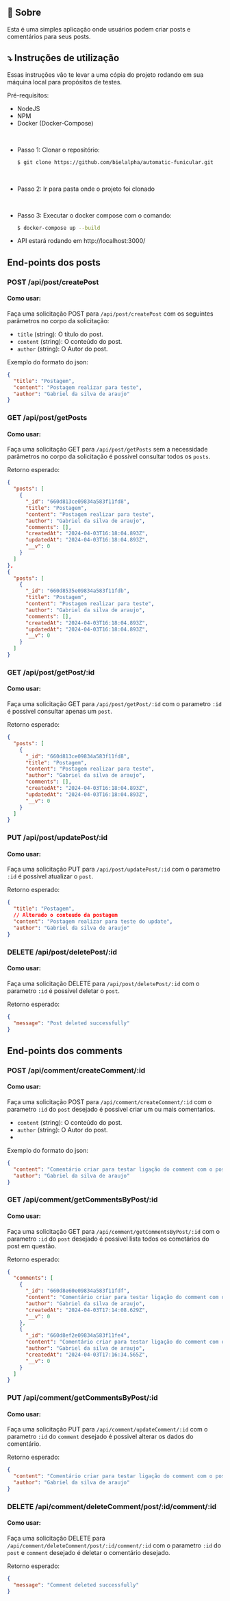 ## 🔖 Sobre

Esta é uma simples aplicação onde usuários podem criar posts e comentários para seus posts.

## ⤵ Instruções de utilização

Essas instruções vão te levar a uma cópia do projeto rodando em sua máquina local para propósitos de testes.

Pré-requisitos:
  - NodeJS
  - NPM
  - Docker (Docker-Compose)

<br>

- Passo 1: Clonar o repositório:
  ```bash
  $ git clone https://github.com/bielalpha/automatic-funicular.git
  ```

<br>

- Passo 2: Ir para pasta onde o projeto foi clonado
  
<br>

- Passo 3: Executar o docker compose com o comando:
  ```bash
  $ docker-compose up --build
  ```
- API estará rodando em http://localhost:3000/

## End-points dos posts
### POST /api/post/createPost

#### Como usar:
Faça uma solicitação POST para `/api/post/createPost` com os seguintes parâmetros no corpo da solicitação:

- `title` (string): O título do post.
- `content` (string): O conteúdo do post.
- `author` (string): O Autor do post.

Exemplo do formato do json:

```json
{
  "title": "Postagem",
  "content": "Postagem realizar para teste",
  "author": "Gabriel da silva de araujo"
}
```

### GET /api/post/getPosts
#### Como usar:
Faça uma solicitação GET para `/api/post/getPosts` sem a necessidade parâmetros no corpo da solicitação é possivel consultar todos os `posts`.

Retorno esperado:

```json
{
  "posts": [
    {
      "_id": "660d813ce09834a583f11fd8",
      "title": "Postagem",
      "content": "Postagem realizar para teste",
      "author": "Gabriel da silva de araujo",
      "comments": [],
      "createdAt": "2024-04-03T16:18:04.893Z",
      "updatedAt": "2024-04-03T16:18:04.893Z",
      "__v": 0
    }
  ]
},
{
  "posts": [
    {
      "_id": "660d8535e09834a583f11fdb",
      "title": "Postagem",
      "content": "Postagem realizar para teste",
      "author": "Gabriel da silva de araujo",
      "comments": [],
      "createdAt": "2024-04-03T16:18:04.893Z",
      "updatedAt": "2024-04-03T16:18:04.893Z",
      "__v": 0
    }
  ]
}
```

### GET /api/post/getPost/:id
#### Como usar:
Faça uma solicitação GET para `/api/post/getPost/:id` com o parametro `:id` é possivel consultar apenas um `post`.

Retorno esperado:

```json
{
  "posts": [
    {
      "_id": "660d813ce09834a583f11fd8",
      "title": "Postagem",
      "content": "Postagem realizar para teste",
      "author": "Gabriel da silva de araujo",
      "comments": [],
      "createdAt": "2024-04-03T16:18:04.893Z",
      "updatedAt": "2024-04-03T16:18:04.893Z",
      "__v": 0
    }
  ]
}
```

### PUT /api/post/updatePost/:id
#### Como usar:
Faça uma solicitação PUT para `/api/post/updatePost/:id` com o parametro `:id` é possivel atualizar o `post`.

Retorno esperado:

```json
{
  "title": "Postagem",
  // Alterado o conteudo da postagem
  "content": "Postagem realizar para teste do update",
  "author": "Gabriel da silva de araujo"
}
```

### DELETE /api/post/deletePost/:id
#### Como usar:
Faça uma solicitação DELETE para `/api/post/deletePost/:id` com o parametro `:id` é possivel deletar o `post`.

Retorno esperado:

```json
{
  "message": "Post deleted successfully"
}
```

## End-points dos comments

### POST /api/comment/createComment/:id
#### Como usar:
Faça uma solicitação POST para `/api/comment/createComment/:id` com o parametro `:id` do `post` desejado é possivel criar um ou mais comentarios.

- `content` (string): O conteúdo do post.
- `author` (string): O Autor do post.
- 
Exemplo do formato do json:

```json
{
  "content": "Comentário criar para testar ligação do comment com o post 2",
  "author": "Gabriel da silva de araujo"
}
```

### GET /api/comment/getCommentsByPost/:id
#### Como usar:
Faça uma solicitação GET para `/api/comment/getCommentsByPost/:id` com o parametro `:id` do `post` desejado é possivel lista todos os cometários do post em questão.

Retorno esperado:

```json
{
  "comments": [
    {
      "_id": "660d8e60e09834a583f11fdf",
      "content": "Comentário criar para testar ligação do comment com o post 2",
      "author": "Gabriel da silva de araujo",
      "createdAt": "2024-04-03T17:14:08.629Z",
      "__v": 0
    },
    {
      "_id": "660d8ef2e09834a583f11fe4",
      "content": "Comentário criar para testar ligação do comment com o post 2",
      "author": "Gabriel da silva de araujo",
      "createdAt": "2024-04-03T17:16:34.565Z",
      "__v": 0
    }
  ]
}
```

### PUT /api/comment/getCommentsByPost/:id
#### Como usar:
Faça uma solicitação PUT para `/api/comment/updateComment/:id` com o parametro `:id` do `comment` desejado é possivel alterar os dados do comentário.

Retorno esperado:

```json
{
  "content": "Comentário criar para testar ligação do comment com o post 2",
  "author": "Gabriel da silva de araujo"
}
```

### DELETE /api/comment/deleteComment/post/:id/comment/:id
#### Como usar:
Faça uma solicitação DELETE para `/api/comment/deleteComment/post/:id/comment/:id` com o parametro `:id` do `post`  e `comment` desejado é deletar o comentário desejado.

Retorno esperado:

```json
{
  "message": "Comment deleted successfully"
}
```
